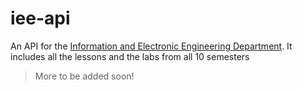 # iee-api

An API for the [Information and Electronic Engineering Department](https://iee.ihu.gr).
It includes all the lessons and the labs from all 10 semesters

> More to be added soon!
